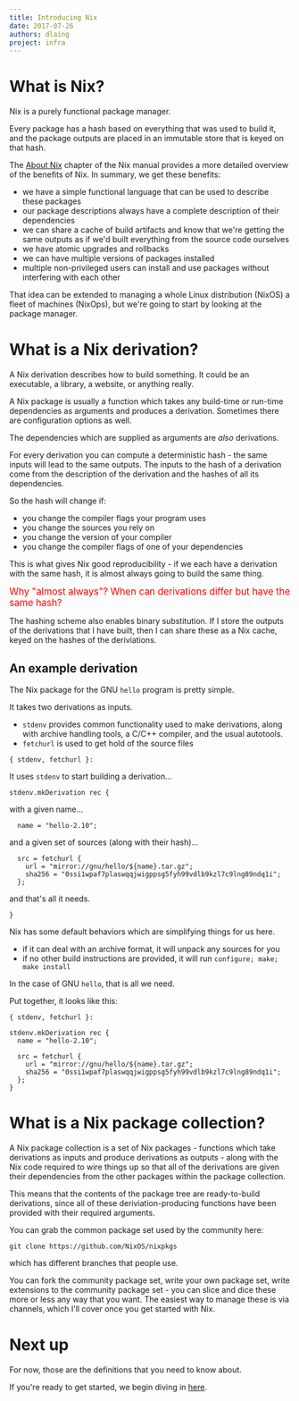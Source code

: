```yaml
---
title: Introducing Nix
date: 2017-07-26
authors: dlaing
project: infra
---
```


# What is Nix?

Nix is a purely functional package manager.

Every package has a hash based on everything that was used to build it, and the package outputs are placed in an immutable store that is keyed on that hash.

The [About Nix](http://nixos.org/nix/manual/#ch-about-nix) chapter of the Nix manual provides a more detailed overview of the benefits of Nix.
In summary, we get these benefits:

- we have a simple functional language that can be used to describe these packages
- our package descriptions always have a complete description of their dependencies
- we can share a cache of build artifacts and know that we're getting the same outputs as if we'd built everything from the source code ourselves
- we have atomic upgrades and rollbacks
- we can have multiple versions of packages installed
- multiple non-privileged users can install and use packages without interfering with each other

That idea can be extended to managing a whole Linux distribution (NixOS) a fleet of machines (NixOps), but we're going to start by looking at the package manager.

# What is a Nix derivation?

A Nix derivation describes how to build something.
It could be an executable, a library, a website, or anything really.

A Nix package is usually a function which takes any build-time or run-time dependencies as arguments and produces a derivation.
Sometimes there are configuration options as well.

The dependencies which are supplied as arguments are _also_ derivations.

For every derivation you can compute a deterministic hash - the same inputs will lead to the same outputs.
The inputs to the hash of a derivation come from the description of the derivation and the hashes of all its dependencies.

So the hash will change if:

- you change the compiler flags your program uses
- you change the sources you rely on
- you change the version of your compiler
- you change the compiler flags of one of your dependencies

This is what gives Nix good reproducibility - if we each have a derivation with the same hash, it is almost always going to build the same thing.

<span style="color: red; font-size: 1.2em;">Why "almost always"? When can derivations differ but have the same hash?</span>

The hashing scheme also enables binary substitution.
If I store the outputs of the derivations that I have built, then I can share these as a Nix cache, keyed on the hashes of the deriviations.

## An example derivation

The Nix package for the GNU `hello` program is pretty simple.

It takes two derivations as inputs.

- `stdenv` provides common functionality used to make derivations, along with archive handling tools, a C/C++ compiler, and the usual autotools.
- `fetchurl` is used to get hold of the source files

```
{ stdenv, fetchurl }:
```

It uses `stdenv` to start building a derivation...

```
stdenv.mkDerivation rec {
```

with a given name...

```
  name = "hello-2.10";
```

and a given set of sources (along with their hash)...

```
  src = fetchurl {
    url = "mirror://gnu/hello/${name}.tar.gz";
    sha256 = "0ssi1wpaf7plaswqqjwigppsg5fyh99vdlb9kzl7c9lng89ndq1i";
  };
```

and that's all it needs.

```
}
```

Nix has some default behaviors which are simplifying things for us here.

- if it can deal with an archive format, it will unpack any sources for you
- if no other build instructions are provided, it will run `configure; make; make install` 

In the case of GNU `hello`, that is all we need.

Put together, it looks like this:
```
{ stdenv, fetchurl }:

stdenv.mkDerivation rec {
  name = "hello-2.10";

  src = fetchurl {
    url = "mirror://gnu/hello/${name}.tar.gz";
    sha256 = "0ssi1wpaf7plaswqqjwigppsg5fyh99vdlb9kzl7c9lng89ndq1i";
  };
}
```

# What is a Nix package collection?

A Nix package collection is a set of Nix packages - functions which take derivations as inputs and produce derivations as outputs - along with the Nix code required to wire things up so that all of the derivations are given their dependencies from the other packages within the package collection.

This means that the contents of the package tree are ready-to-build derivations, since all of these deriviation-producing functions have been provided with their required arguments.

You can grab the common package set used by the community here:
```
git clone https://github.com/NixOS/nixpkgs
```
which has different branches that people use.

You can fork the community package set, write your own package set, write extensions to the community package set - you can slice and dice these more or less any way that you want.
The easiest way to manage these is via channels, which I'll cover once you get started with Nix.

# Next up

For now, those are the definitions that you need to know about.

If you're ready to get started, we begin diving in [here](/posts/nix/getting-started-with-nix).
